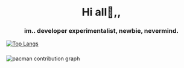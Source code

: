 <h1 align="center">Hi all👋,,</h1>
<h3 align="center">im.. developer experimentalist, newbie, nevermind.</h3>

[![Top Langs](https://github-readme-stats.vercel.app/api/top-langs/?username=keepdahustle&layout=donut-vertical)](https://github.com/keepdahustle/keepdahustle)

###

<picture>
  <img alt="pacman contribution graph" src="https://i.pinimg.com/originals/c8/bf/00/c8bf00c789b91b1e0376504b902e6e2c.gif">
</picture>

###
